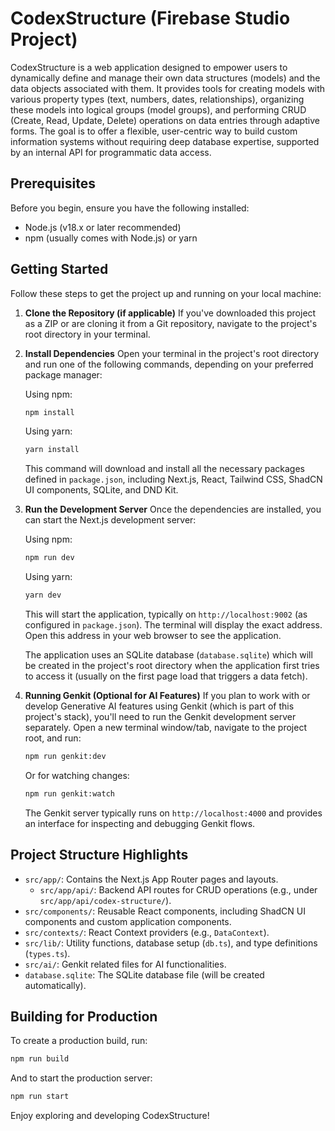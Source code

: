 
# CodexStructure (Firebase Studio Project)

CodexStructure is a web application designed to empower users to dynamically define and manage their own data structures (models) and the data objects associated with them. It provides tools for creating models with various property types (text, numbers, dates, relationships), organizing these models into logical groups (model groups), and performing CRUD (Create, Read, Update, Delete) operations on data entries through adaptive forms. The goal is to offer a flexible, user-centric way to build custom information systems without requiring deep database expertise, supported by an internal API for programmatic data access.

## Prerequisites

Before you begin, ensure you have the following installed:
- Node.js (v18.x or later recommended)
- npm (usually comes with Node.js) or yarn

## Getting Started

Follow these steps to get the project up and running on your local machine:

1.  **Clone the Repository (if applicable)**
    If you've downloaded this project as a ZIP or are cloning it from a Git repository, navigate to the project's root directory in your terminal.

2.  **Install Dependencies**
    Open your terminal in the project's root directory and run one of the following commands, depending on your preferred package manager:

    Using npm:
    ```bash
    npm install
    ```

    Using yarn:
    ```bash
    yarn install
    ```
    This command will download and install all the necessary packages defined in `package.json`, including Next.js, React, Tailwind CSS, ShadCN UI components, SQLite, and DND Kit.

3.  **Run the Development Server**
    Once the dependencies are installed, you can start the Next.js development server:

    Using npm:
    ```bash
    npm run dev
    ```

    Using yarn:
    ```bash
    yarn dev
    ```
    This will start the application, typically on `http://localhost:9002` (as configured in `package.json`). The terminal will display the exact address. Open this address in your web browser to see the application.

    The application uses an SQLite database (`database.sqlite`) which will be created in the project's root directory when the application first tries to access it (usually on the first page load that triggers a data fetch).

4.  **Running Genkit (Optional for AI Features)**
    If you plan to work with or develop Generative AI features using Genkit (which is part of this project's stack), you'll need to run the Genkit development server separately.
    Open a new terminal window/tab, navigate to the project root, and run:

    ```bash
    npm run genkit:dev
    ```
    Or for watching changes:
    ```bash
    npm run genkit:watch
    ```
    The Genkit server typically runs on `http://localhost:4000` and provides an interface for inspecting and debugging Genkit flows.

## Project Structure Highlights

-   `src/app/`: Contains the Next.js App Router pages and layouts.
    -   `src/app/api/`: Backend API routes for CRUD operations (e.g., under `src/app/api/codex-structure/`).
-   `src/components/`: Reusable React components, including ShadCN UI components and custom application components.
-   `src/contexts/`: React Context providers (e.g., `DataContext`).
-   `src/lib/`: Utility functions, database setup (`db.ts`), and type definitions (`types.ts`).
-   `src/ai/`: Genkit related files for AI functionalities.
-   `database.sqlite`: The SQLite database file (will be created automatically).

## Building for Production

To create a production build, run:
```bash
npm run build
```
And to start the production server:
```bash
npm run start
```

Enjoy exploring and developing CodexStructure!
